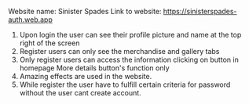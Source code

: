 
<!-- Website live link and Name -->
Website name: Sinister Spades
Link to website: https://sinisterspades-auth.web.app

<!-- 5 Features -->
1. Upon login the user can see their profile picture and name at the top right of the screen
2. Register users can only see the merchandise and gallery tabs
3. Only register users can access the information clicking on button in homepage More details button's function only
4. Amazing effects are used in the website.
5. While register the user have to fulfill certain criteria for password without the user cant create account.
